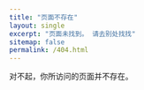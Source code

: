 ```yaml
---
title: "页面不存在"
layout: single
excerpt: "页面未找到。 请去别处找找"
sitemap: false
permalink: /404.html
---
```


对不起，你所访问的页面并不存在。
